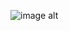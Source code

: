 ![image alt](https://github.com/ZaatiMuhterem/flutterBM-calculator/blob/c086cef1b559707985bdb96f4da612e9b3fe1a5b/BM%C4%B0calculatorfoto.png)
